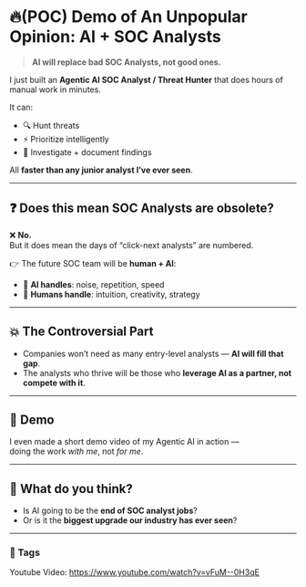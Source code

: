 # 🔥(POC) Demo of An Unpopular Opinion: AI + SOC Analysts  

> **AI will replace bad SOC Analysts, not good ones.**  

I just built an **Agentic AI SOC Analyst / Threat Hunter** that does hours of manual work in minutes.  

It can:  
- 🔍 Hunt threats  
- ⚡ Prioritize intelligently  
- 📝 Investigate + document findings  

All **faster than any junior analyst I’ve ever seen**.  

---

## ❓ Does this mean SOC Analysts are obsolete?  
❌ **No.**  
But it does mean the days of “click-next analysts” are numbered.  

👉 The future SOC team will be **human + AI**:  
- 🤖 **AI handles**: noise, repetition, speed  
- 🧠 **Humans handle**: intuition, creativity, strategy  

---

## 💥 The Controversial Part  
- Companies won’t need as many entry-level analysts — **AI will fill that gap**.  
- The analysts who thrive will be those who **leverage AI as a partner, not compete with it**.  

---

## 🎥 Demo  
I even made a short demo video of my Agentic AI in action —  
doing the work *with me*, not *for me*.  

---

## 💭 What do you think?  
- Is AI going to be the **end of SOC analyst jobs**?  
- Or is it the **biggest upgrade our industry has ever seen**?  

---

### 🔗 Tags  
Youtube Video: https://www.youtube.com/watch?v=vFuM--0H3qE

